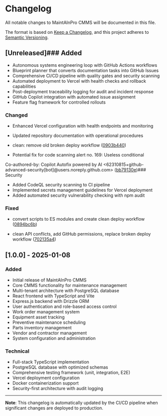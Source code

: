 # Changelog

All notable changes to MaintAInPro CMMS will be documented in this file.

The format is based on [Keep a Changelog](https://keepachangelog.com/en/1.0.0/),
and this project adheres to [Semantic Versioning](https://semver.org/spec/v2.0.0.html).

## [Unreleased]### Added
- Autonomous systems engineering loop with GitHub Actions workflows
- Blueprint planner that converts documentation tasks into GitHub Issues
- Comprehensive CI/CD pipeline with quality gates and security scanning
- Automated deployment to Vercel with health checks and rollback capabilities
- Post-deployment traceability logging for audit and incident response
- GitHub Copilot integration with automated issue assignment
- Feature flag framework for controlled rollouts

### Changed
- Enhanced Vercel configuration with health endpoints and monitoring
- Updated repository documentation with operational procedures


- clean: remove old broken deploy workflow ([0903b440](https://github.com/Coding-Krakken/MaintAInPro/commit/0903b4408f4e6ccd6fd9cd92ce4d1e9000e63f9a))
- Potential fix for code scanning alert no. 169: Useless conditional

Co-authored-by: Copilot Autofix powered by AI <62310815+github-advanced-security[bot]@users.noreply.github.com> ([bb79130e](https://github.com/Coding-Krakken/MaintAInPro/commit/bb79130e59a6d87dd848ab3993313c0516a46b25))### Security
- Added CodeQL security scanning to CI pipeline
- Implemented secrets management guidelines for Vercel deployment
- Added automated security vulnerability checking with npm audit
### Fixed
- convert scripts to ES modules and create clean deploy workflow ([0894bc6b](https://github.com/Coding-Krakken/MaintAInPro/commit/0894bc6b89e5fa3f7a1a64637cd50ca813d6b26b))



- clean API conflicts, add GitHub permissions, replace broken deploy workflow ([702135a4](https://github.com/Coding-Krakken/MaintAInPro/commit/702135a442c8b3a4c44cda36e09e700c88253c63))





## [1.0.0] - 2025-01-08

### Added
- Initial release of MaintAInPro CMMS
- Core CMMS functionality for maintenance management
- Multi-tenant architecture with PostgreSQL database
- React frontend with TypeScript and Vite
- Express.js backend with Drizzle ORM
- User authentication and role-based access control
- Work order management system
- Equipment asset tracking
- Preventive maintenance scheduling
- Parts inventory management
- Vendor and contractor management
- System configuration and administration

### Technical
- Full-stack TypeScript implementation
- PostgreSQL database with optimized schemas
- Comprehensive testing framework (unit, integration, E2E)
- Vercel deployment configuration
- Docker containerization support
- Security-first architecture with audit logging

---

**Note**: This changelog is automatically updated by the CI/CD pipeline when significant changes are deployed to production.
